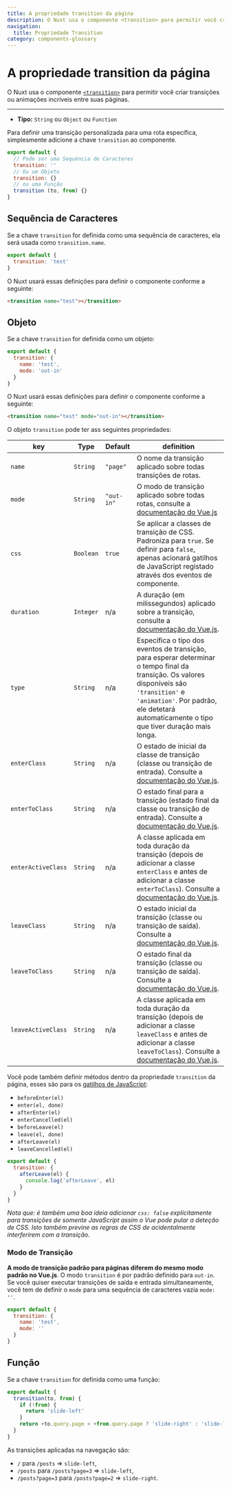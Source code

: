 ```yaml
---
title: A propriedade transition da página
description: O Nuxt usa o componente <transition> para permitir você criar transições ou animações incríveis entre suas páginas.
navigation:
  title: Propriedade Transition
category: components-glossary
---
```

# A propriedade transition da página


O Nuxt usa o componente [`<transition>`](https://vuejs.org/v2/guide/transitions.html#Transitioning-Single-Elements-Components) para permitir você criar transições ou animações incríveis entre suas páginas.

---

- **Tipo:** `String` ou `Object` ou `Function`

Para definir uma transição personalizada para uma rota específica, simplesmente adicione a chave `transition` ao componente.

```js
export default {
  // Pode ser uma Sequência de Caracteres
  transition: ''
  // Ou um Objeto
  transition: {}
  // ou uma Função
  transition (to, from) {}
}
```

## Sequência de Caracteres

Se a chave `transition` for definida como uma sequência de caracteres, ela será usada como `transition.name`.

```js
export default {
  transition: 'test'
}
```

O Nuxt usará essas definições para definir o componente conforme a seguinte:

```html
<transition name="test"></transition>
```

## Objeto

Se a chave `transition` for definida como um objeto:

```js
export default {
  transition: {
    name: 'test',
    mode: 'out-in'
  }
}
```

O Nuxt usará essas definições para definir o componente conforme a seguinte:

```html
<transition name="test" mode="out-in"></transition>
```

O objeto `transition` pode ter ass seguintes propriedades:

| key                | Type      | Default    | definition                                                       |
| ------------------ | --------- | ---------- | ---------------------------------------------------------------- |
| `name`             | `String`  | `"page"`   | O nome da transição aplicado sobre todas transições de rotas.    |
| `mode`             | `String`  | `"out-in"` | O modo de transição aplicado sobre todas rotas, consulte a [documentação do Vue.js](https://vuejs.org/v2/guide/transitions.html#Transition-Modes)                                    |
| `css`              | `Boolean` | `true`     | Se aplicar a classes de transição de CSS. Padroniza para `true`. Se definir para `false`, apenas acionará gatilhos de JavaScript registado através dos eventos de componente.     |
| `duration`         | `Integer` | n/a        | A duração (em milissegundos) aplicado sobre a transição, consulte a [documentação do Vue.js](https://vuejs.org/v2/guide/transitions.html#Explicit-Transition-Durations).           |
| `type`             | `String`  | n/a        | Especifica o tipo dos eventos de transição, para esperar determinar o tempo final da transição. Os valores disponíveis são `'transition'` e `'animation'`. Por padrão, ele detetará automaticamente o tipo que tiver duração mais longa.                                                    |
| `enterClass`       | `String`  | n/a        | O estado de inicial da classe de transição (classe ou transição de entrada). Consulte a [documentação do Vue.js](https://vuejs.org/v2/guide/transitions.html#Custom-Transition-Classes).                  |
| `enterToClass`     | `String`  | n/a        | O estado final para a transição (estado final da classe ou transição de entrada). Consulte a [documentação do Vue.js](https://vuejs.org/v2/guide/transitions.html#Custom-Transition-Classes).                                                                                 |
| `enterActiveClass` | `String`  | n/a        | A classe aplicada em toda duração da transição (depois de adicionar a classe `enterClass` e antes de adicionar a classe `enterToClass`). Consulte a [documentação do Vue.js](https://vuejs.org/v2/guide/transitions.html#Custom-Transition-Classes).                                         |
| `leaveClass`       | `String`  | n/a        | O estado inicial da transição (classe ou transição de saída). Consulte a [documentação do Vue.js](https://vuejs.org/v2/guide/transitions.html#Custom-Transition-Classes).      |
| `leaveToClass`     | `String`  | n/a        | O estado final da transição (classe ou transição de saída). Consulte a [documentação do Vue.js](https://vuejs.org/v2/guide/transitions.html#Custom-Transition-Classes).      |
| `leaveActiveClass` | `String`  | n/a        | A classe aplicada em toda duração da transição (depois de adicionar a classe `leaveClass` e antes de adicionar a classe `leaveToClass`). Consulte a [documentação do Vue.js](https://vuejs.org/v2/guide/transitions.html#Custom-Transition-Classes).                                         |

Você pode também definir métodos dentro da propriedade `transition` da página, esses são para os [gatilhos de JavaScript](https://vuejs.org/v2/guide/transitions.html#JavaScript-Hooks):

- `beforeEnter(el)`
- `enter(el, done)`
- `afterEnter(el)`
- `enterCancelled(el)`
- `beforeLeave(el)`
- `leave(el, done)`
- `afterLeave(el)`
- `leaveCancelled(el)`

```js
export default {
  transition: {
    afterLeave(el) {
      console.log('afterLeave', el)
    }
  }
}
```

_Nota que: é também uma boa ideia adicionar `css: false` explicitamente para transições de somente JavaScript assim o Vue pode pular a deteção de CSS. Isto também previne as regras de CSS de acidentalmente interferirem com a transição._

### Modo de Transição

**A modo de transição padrão para páginas diferem do mesmo modo padrão no Vue.js**. O modo `transition` é por padrão definido para `out-in`. Se você quiser executar transições de saída e entrada simultaneamente, você tem de definir o `mode` para uma sequência de caracteres vazia `mode: ''`.

```js
export default {
  transition: {
    name: 'test',
    mode: ''
  }
}
```

## Função

Se a chave `transition` for definida como uma função:

```js
export default {
  transition(to, from) {
    if (!from) {
      return 'slide-left'
    }
    return +to.query.page < +from.query.page ? 'slide-right' : 'slide-left'
  }
}
```

As transições aplicadas na navegação são:

- `/` para `/posts` => `slide-left`,
- `/posts` para `/posts?page=3` => `slide-left`,
- `/posts?page=3` para `/posts?page=2` => `slide-right`.
